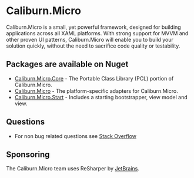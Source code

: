 # Caliburn.Micro

Caliburn.Micro is a small, yet powerful framework, designed for building applications across all XAML platforms. With strong support for MVVM and other proven UI patterns, Caliburn.Micro will enable you to build your solution quickly, without the need to sacrifice code quality or testability.

## Packages are available on Nuget
- [Caliburn.Micro.Core](http://www.nuget.org/packages/Caliburn.Micro.Core/) - The Portable Class Library (PCL) portion of Caliburn.Micro.
- [Caliburn.Micro](http://www.nuget.org/packages/Caliburn.Micro/) - The platform-specific adapters for Caliburn.Micro.
- [Caliburn.Micro.Start](http://www.nuget.org/packages/Caliburn.Micro.Start/) - Includes a starting bootstrapper, view model and view.

## Questions
- For non bug related questions see [Stack Overflow](http://stackoverflow.com/questions/tagged/caliburn.micro)

## Sponsoring

The Caliburn.Micro team uses ReSharper by [JetBrains](http://www.jetbrains.com/).
